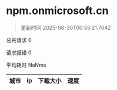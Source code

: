 
  # npm.onmicrosoft.cn

  > 更新时间 2025-06-30T00:55:21.704Z
  
  总共请求 0

  请求报错 0

  平均耗时 NaNms

|城市|ip|下载大小|速度|
|-----|----------|---|---|

  
